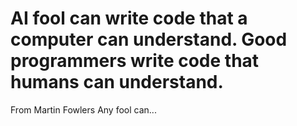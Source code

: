 # AI fool can write code that a computer can understand. Good programmers write code that humans can understand.

From Martin Fowlers Any fool can...

